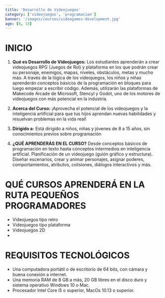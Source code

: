 ```yaml
---
title: 'Desarrollo de Videojuegos'
category: ['videojuegos', 'programacion']
banner: '/images/courses/videogames-development.jpg'
age: [8, 15]
---
```


# INICIO

1. **Qué es Desarrollo de Videojuegos:** Los estudiantes aprenderán a crear videojuegos RPG (Juegos de Rol) y plataforma en los que podrán crear su personaje, enemigos, mapas, niveles, obstáculos, metas y mucho más. A través de la lógica de los videojuegos, los niños y niñas aprenderán conceptos básicos de la programación en bloques para luego empezar a escribir código. Además, utilizarán las plataformas de Makecode Arcade de Microsoft, Stencyl y Godot, uno de los motores de videojuegos con más potencial en la industria.

2. **Acerca del Curso:** ¡Aprovecha el potencial de los videojuegos y la inteligencia artificial para que tus hijos aprendan nuevas habilidades y resuelvan problemas en la vida real!

3. **Dirigido a:** Está dirigido a niños, niñas y jóvenes de 8 a 15 años, sin conocimientos previos sobre programación
 
4. **¿QUÉ APRENDERÁS EN EL CURSO?** Desde conceptos básicos de programación en texto hasta conceptos intermedios en inteligencia artificial. Planificación de un videojuego (guión gráfico y estructura). Diseñar escenarios, crear y animar personajes, asignar poderes, comportamientos, atributos, colisiones, diálogos interactivos y más.

# QUÉ CURSOS APRENDERÁ EN LA RUTA PEQUEÑOS PROGRAMADORES
- Videojuegos tipo retro
- Videojuegos tipo plataforma
- Videojuegos 2D
- 

# REQUISITOS TECNOLÓGICOS

- Una computadora portátil o de escritorio de 64 bits, con cámara y buena conexión a internet.
- Una memoria RAM de 8 GB a más, 20 GB libres en el disco duro y sistema operativo Windows 10 o Mac.
- Procesador Intel Core i5 o superior, MacOs 10.13 o superior.